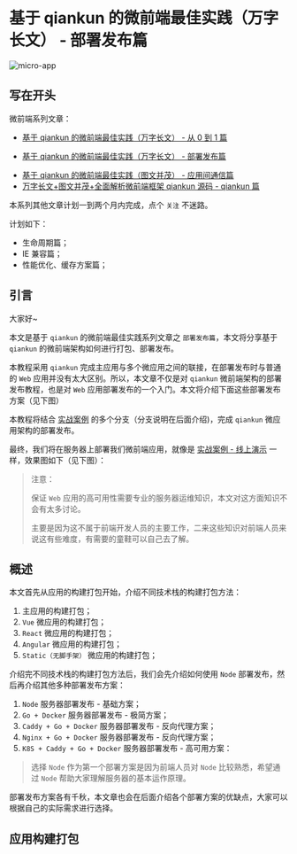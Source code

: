 # 基于 qiankun 的微前端最佳实践（万字长文） - 部署发布篇

![micro-app](http://shadows-mall.oss-cn-shenzhen.aliyuncs.com/images/blogs/qiankun/40.png)

## 写在开头

微前端系列文章：

- [基于 qiankun 的微前端最佳实践（万字长文） - 从 0 到 1 篇](https://github.com/a1029563229/Blogs/tree/master/BestPractices/qiankun/Start.md)
+ [基于 qiankun 的微前端最佳实践（万字长文） - 部署发布篇](https://github.com/a1029563229/Blogs/tree/master/BestPractices/qiankun/Deploy.md)
- [基于 qiankun 的微前端最佳实践（图文并茂） - 应用间通信篇](https://github.com/a1029563229/Blogs/tree/master/BestPractices/qiankun/Communication.md)
- [万字长文+图文并茂+全面解析微前端框架 qiankun 源码 - qiankun 篇](https://github.com/a1029563229/Blogs/tree/master/Source-Code/qiankun/1.md)

本系列其他文章计划一到两个月内完成，点个 `关注` 不迷路。

计划如下：

 - 生命周期篇；
 - IE 兼容篇；
 - 性能优化、缓存方案篇；

## 引言

大家好~

本文是基于 `qiankun` 的微前端最佳实践系列文章之 `部署发布篇`，本文将分享基于 `qiankun` 的微前端架构如何进行打包、部署发布。

本教程采用 `qiankun` 完成主应用与多个微应用之间的联接，在部署发布时与普通的 `Web` 应用并没有太大区别。所以，本文章不仅是对 `qiankun` 微前端架构的部署发布教程，也是对 `Web` 应用部署发布的一个入门。本文将介绍下面这些部署发布方案（见下图）

本教程将结合 [实战案例](https://github.com/a1029563229/micro-front-template) 的多个分支（分支说明在后面介绍)，完成 `qiankun` 微应用架构的部署发布。

最终，我们将在服务器上部署我们微前端应用，就像是 [实战案例 - 线上演示](https://github.com/a1029563229/micro-front-template) 一样，效果图如下（见下图）：


> 注意：
> 
> 保证 `Web` 应用的高可用性需要专业的服务器运维知识，本文对这方面知识不会有太多讨论。
> 
> 主要是因为这不属于前端开发人员的主要工作，二来这些知识对前端人员来说这有些难度，有需要的童鞋可以自己去了解。

## 概述

本文首先从应用的构建打包开始，介绍不同技术栈的构建打包方法：

  1. 主应用的构建打包；
  2. `Vue` 微应用的构建打包；
  3. `React` 微应用的构建打包；
  4. `Angular` 微应用的构建打包；
  5. `Static（无脚手架）` 微应用的构建打包；

介绍完不同技术栈的构建打包方法后，我们会先介绍如何使用 `Node` 部署发布，然后再介绍其他多种部署发布方案：
  
  1. `Node` 服务器部署发布 - 基础方案；
  2. `Go + Docker` 服务器部署发布 - 极简方案；
  3. `Caddy + Go + Docker` 服务器部署发布 - 反向代理方案；
  4. `Nginx + Go + Docker` 服务器部署发布 - 反向代理方案；
  5. `K8S + Caddy + Go + Docker` 服务器部署发布 - 高可用方案：

> 选择 `Node` 作为第一个部署方案是因为前端人员对 `Node` 比较熟悉，希望通过 `Node` 帮助大家理解服务器的基本运作原理。

部署发布方案各有千秋，本文章也会在后面介绍各个部署方案的优缺点，大家可以根据自己的实际需求进行选择。

## 应用构建打包

